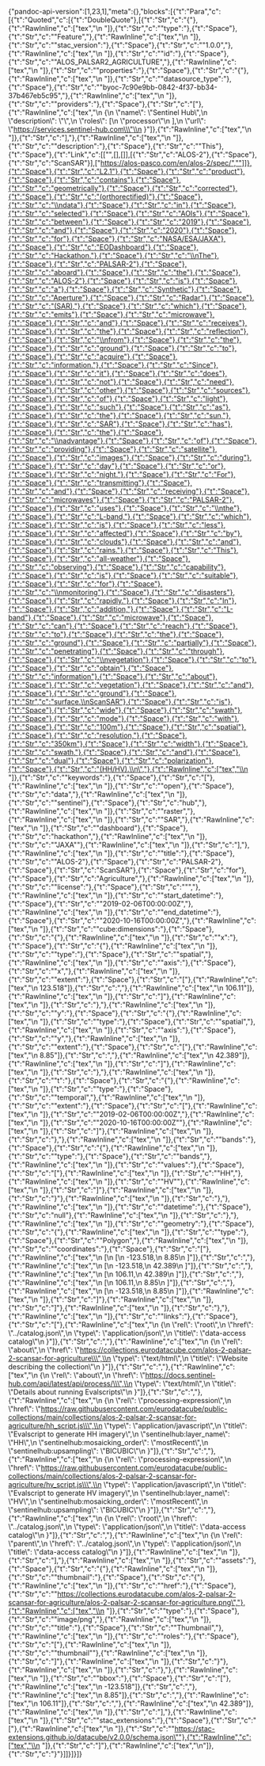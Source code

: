 {"pandoc-api-version":[1,23,1],"meta":{},"blocks":[{"t":"Para","c":[{"t":"Quoted","c":[{"t":"DoubleQuote"},[{"t":"Str","c":"{"},{"t":"RawInline","c":["tex","\\n  "]},{"t":"Str","c":"\"type\":"},{"t":"Space"},{"t":"Str","c":"\"Feature\","},{"t":"RawInline","c":["tex","\\n  "]},{"t":"Str","c":"\"stac_version\":"},{"t":"Space"},{"t":"Str","c":"\"1.0.0\","},{"t":"RawInline","c":["tex","\\n  "]},{"t":"Str","c":"\"id\":"},{"t":"Space"},{"t":"Str","c":"\"ALOS_PALSAR2_AGRICULTURE\","},{"t":"RawInline","c":["tex","\\n  "]},{"t":"Str","c":"\"properties\":"},{"t":"Space"},{"t":"Str","c":"{"},{"t":"RawInline","c":["tex","\\n    "]},{"t":"Str","c":"\"datasource_type\":"},{"t":"Space"},{"t":"Str","c":"\"byoc-7c90e9bb-0842-4f37-bb34-37b467eb5c95\","},{"t":"RawInline","c":["tex","\\n    "]},{"t":"Str","c":"\"providers\":"},{"t":"Space"},{"t":"Str","c":"["},{"t":"RawInline","c":["tex","\\n      {\\n        \\\"name\\\": \\\"Sentinel Hub\\\",\\n        \\\"description\\\": \\\"\\\",\\n        \\\"roles\\\": [\\n          \\\"processor\\\"\\n        ],\\n        \\\"url\\\": \\\"https://services.sentinel-hub.com\\\"\\n      }"]},{"t":"RawInline","c":["tex","\\n    "]},{"t":"Str","c":"],"},{"t":"RawInline","c":["tex","\\n    "]},{"t":"Str","c":"\"description\":"},{"t":"Space"},{"t":"Str","c":"\"This"},{"t":"Space"},{"t":"Link","c":[["",[],[]],[{"t":"Str","c":"ALOS-2"},{"t":"Space"},{"t":"Str","c":"ScanSAR"}],["https://alos-pasco.com/en/alos-2/spec/",""]]},{"t":"Space"},{"t":"Str","c":"L2.1"},{"t":"Space"},{"t":"Str","c":"product"},{"t":"Space"},{"t":"Str","c":"contains"},{"t":"Space"},{"t":"Str","c":"geometrically"},{"t":"Space"},{"t":"Str","c":"corrected"},{"t":"Space"},{"t":"Str","c":"(orthorectified)"},{"t":"Space"},{"t":"Str","c":"\\ndata"},{"t":"Space"},{"t":"Str","c":"in"},{"t":"Space"},{"t":"Str","c":"selected"},{"t":"Space"},{"t":"Str","c":"AOIs"},{"t":"Space"},{"t":"Str","c":"between"},{"t":"Space"},{"t":"Str","c":"2019"},{"t":"Space"},{"t":"Str","c":"and"},{"t":"Space"},{"t":"Str","c":"2020"},{"t":"Space"},{"t":"Str","c":"for"},{"t":"Space"},{"t":"Str","c":"NASA/ESA/JAXA"},{"t":"Space"},{"t":"Str","c":"EODashboard"},{"t":"Space"},{"t":"Str","c":"Hackathon."},{"t":"Space"},{"t":"Str","c":"\\nThe"},{"t":"Space"},{"t":"Str","c":"PALSAR-2"},{"t":"Space"},{"t":"Str","c":"aboard"},{"t":"Space"},{"t":"Str","c":"the"},{"t":"Space"},{"t":"Str","c":"ALOS-2"},{"t":"Space"},{"t":"Str","c":"is"},{"t":"Space"},{"t":"Str","c":"a"},{"t":"Space"},{"t":"Str","c":"Synthetic"},{"t":"Space"},{"t":"Str","c":"Aperture"},{"t":"Space"},{"t":"Str","c":"Radar"},{"t":"Space"},{"t":"Str","c":"(SAR),"},{"t":"Space"},{"t":"Str","c":"which"},{"t":"Space"},{"t":"Str","c":"emits"},{"t":"Space"},{"t":"Str","c":"microwave"},{"t":"Space"},{"t":"Str","c":"and"},{"t":"Space"},{"t":"Str","c":"receives"},{"t":"Space"},{"t":"Str","c":"the"},{"t":"Space"},{"t":"Str","c":"reflection"},{"t":"Space"},{"t":"Str","c":"\\nfrom"},{"t":"Space"},{"t":"Str","c":"the"},{"t":"Space"},{"t":"Str","c":"ground"},{"t":"Space"},{"t":"Str","c":"to"},{"t":"Space"},{"t":"Str","c":"acquire"},{"t":"Space"},{"t":"Str","c":"information."},{"t":"Space"},{"t":"Str","c":"Since"},{"t":"Space"},{"t":"Str","c":"it"},{"t":"Space"},{"t":"Str","c":"does"},{"t":"Space"},{"t":"Str","c":"not"},{"t":"Space"},{"t":"Str","c":"need"},{"t":"Space"},{"t":"Str","c":"other"},{"t":"Space"},{"t":"Str","c":"sources"},{"t":"Space"},{"t":"Str","c":"of"},{"t":"Space"},{"t":"Str","c":"light"},{"t":"Space"},{"t":"Str","c":"such"},{"t":"Space"},{"t":"Str","c":"as"},{"t":"Space"},{"t":"Str","c":"the"},{"t":"Space"},{"t":"Str","c":"sun,"},{"t":"Space"},{"t":"Str","c":"SAR"},{"t":"Space"},{"t":"Str","c":"has"},{"t":"Space"},{"t":"Str","c":"the"},{"t":"Space"},{"t":"Str","c":"\\nadvantage"},{"t":"Space"},{"t":"Str","c":"of"},{"t":"Space"},{"t":"Str","c":"providing"},{"t":"Space"},{"t":"Str","c":"satellite"},{"t":"Space"},{"t":"Str","c":"images"},{"t":"Space"},{"t":"Str","c":"during"},{"t":"Space"},{"t":"Str","c":"day"},{"t":"Space"},{"t":"Str","c":"or"},{"t":"Space"},{"t":"Str","c":"night."},{"t":"Space"},{"t":"Str","c":"For"},{"t":"Space"},{"t":"Str","c":"transmitting"},{"t":"Space"},{"t":"Str","c":"and"},{"t":"Space"},{"t":"Str","c":"receiving"},{"t":"Space"},{"t":"Str","c":"microwaves"},{"t":"Space"},{"t":"Str","c":"PALSAR-2"},{"t":"Space"},{"t":"Str","c":"uses"},{"t":"Space"},{"t":"Str","c":"\\nthe"},{"t":"Space"},{"t":"Str","c":"L-band,"},{"t":"Space"},{"t":"Str","c":"which"},{"t":"Space"},{"t":"Str","c":"is"},{"t":"Space"},{"t":"Str","c":"less"},{"t":"Space"},{"t":"Str","c":"affected"},{"t":"Space"},{"t":"Str","c":"by"},{"t":"Space"},{"t":"Str","c":"clouds"},{"t":"Space"},{"t":"Str","c":"and"},{"t":"Space"},{"t":"Str","c":"rains."},{"t":"Space"},{"t":"Str","c":"This"},{"t":"Space"},{"t":"Str","c":"all-weather"},{"t":"Space"},{"t":"Str","c":"observing"},{"t":"Space"},{"t":"Str","c":"capability"},{"t":"Space"},{"t":"Str","c":"is"},{"t":"Space"},{"t":"Str","c":"suitable"},{"t":"Space"},{"t":"Str","c":"for"},{"t":"Space"},{"t":"Str","c":"\\nmonitoring"},{"t":"Space"},{"t":"Str","c":"disasters"},{"t":"Space"},{"t":"Str","c":"rapidly."},{"t":"Space"},{"t":"Str","c":"In"},{"t":"Space"},{"t":"Str","c":"addition,"},{"t":"Space"},{"t":"Str","c":"L-band"},{"t":"Space"},{"t":"Str","c":"microwave"},{"t":"Space"},{"t":"Str","c":"can"},{"t":"Space"},{"t":"Str","c":"reach"},{"t":"Space"},{"t":"Str","c":"to"},{"t":"Space"},{"t":"Str","c":"the"},{"t":"Space"},{"t":"Str","c":"ground"},{"t":"Space"},{"t":"Str","c":"partially"},{"t":"Space"},{"t":"Str","c":"penetrating"},{"t":"Space"},{"t":"Str","c":"through"},{"t":"Space"},{"t":"Str","c":"\\nvegetation"},{"t":"Space"},{"t":"Str","c":"to"},{"t":"Space"},{"t":"Str","c":"obtain"},{"t":"Space"},{"t":"Str","c":"information"},{"t":"Space"},{"t":"Str","c":"about"},{"t":"Space"},{"t":"Str","c":"vegetation"},{"t":"Space"},{"t":"Str","c":"and"},{"t":"Space"},{"t":"Str","c":"ground"},{"t":"Space"},{"t":"Str","c":"surface.\\nScanSAR"},{"t":"Space"},{"t":"Str","c":"is"},{"t":"Space"},{"t":"Str","c":"wide"},{"t":"Space"},{"t":"Str","c":"swath"},{"t":"Space"},{"t":"Str","c":"mode"},{"t":"Space"},{"t":"Str","c":"with"},{"t":"Space"},{"t":"Str","c":"100m"},{"t":"Space"},{"t":"Str","c":"spatial"},{"t":"Space"},{"t":"Str","c":"resolution,"},{"t":"Space"},{"t":"Str","c":"350km"},{"t":"Space"},{"t":"Str","c":"width"},{"t":"Space"},{"t":"Str","c":"swath,"},{"t":"Space"},{"t":"Str","c":"and"},{"t":"Space"},{"t":"Str","c":"dual"},{"t":"Space"},{"t":"Str","c":"polarization"},{"t":"Space"},{"t":"Str","c":"(HH/HV).\\n\","},{"t":"RawInline","c":["tex","\\n    "]},{"t":"Str","c":"\"keywords\":"},{"t":"Space"},{"t":"Str","c":"["},{"t":"RawInline","c":["tex","\\n      "]},{"t":"Str","c":"\"open"},{"t":"Space"},{"t":"Str","c":"data\","},{"t":"RawInline","c":["tex","\\n      "]},{"t":"Str","c":"\"sentinel"},{"t":"Space"},{"t":"Str","c":"hub\","},{"t":"RawInline","c":["tex","\\n      "]},{"t":"Str","c":"\"raster\","},{"t":"RawInline","c":["tex","\\n      "]},{"t":"Str","c":"\"SAR\","},{"t":"RawInline","c":["tex","\\n      "]},{"t":"Str","c":"\"dashboard"},{"t":"Space"},{"t":"Str","c":"hackathon\","},{"t":"RawInline","c":["tex","\\n      "]},{"t":"Str","c":"\"JAXA\""},{"t":"RawInline","c":["tex","\\n    "]},{"t":"Str","c":"],"},{"t":"RawInline","c":["tex","\\n    "]},{"t":"Str","c":"\"title\":"},{"t":"Space"},{"t":"Str","c":"\"ALOS-2"},{"t":"Space"},{"t":"Str","c":"PALSAR-2"},{"t":"Space"},{"t":"Str","c":"ScanSAR"},{"t":"Space"},{"t":"Str","c":"for"},{"t":"Space"},{"t":"Str","c":"Agriculture\","},{"t":"RawInline","c":["tex","\\n    "]},{"t":"Str","c":"\"license\":"},{"t":"Space"},{"t":"Str","c":"\"\","},{"t":"RawInline","c":["tex","\\n    "]},{"t":"Str","c":"\"start_datetime\":"},{"t":"Space"},{"t":"Str","c":"\"2019-02-06T00:00:00Z\","},{"t":"RawInline","c":["tex","\\n    "]},{"t":"Str","c":"\"end_datetime\":"},{"t":"Space"},{"t":"Str","c":"\"2020-10-16T00:00:00Z\","},{"t":"RawInline","c":["tex","\\n    "]},{"t":"Str","c":"\"cube:dimensions\":"},{"t":"Space"},{"t":"Str","c":"{"},{"t":"RawInline","c":["tex","\\n      "]},{"t":"Str","c":"\"x\":"},{"t":"Space"},{"t":"Str","c":"{"},{"t":"RawInline","c":["tex","\\n        "]},{"t":"Str","c":"\"type\":"},{"t":"Space"},{"t":"Str","c":"\"spatial\","},{"t":"RawInline","c":["tex","\\n        "]},{"t":"Str","c":"\"axis\":"},{"t":"Space"},{"t":"Str","c":"\"x\","},{"t":"RawInline","c":["tex","\\n        "]},{"t":"Str","c":"\"extent\":"},{"t":"Space"},{"t":"Str","c":"["},{"t":"RawInline","c":["tex","\\n          123.518"]},{"t":"Str","c":","},{"t":"RawInline","c":["tex","\\n          106.11"]},{"t":"RawInline","c":["tex","\\n        "]},{"t":"Str","c":"]"},{"t":"RawInline","c":["tex","\\n      "]},{"t":"Str","c":"},"},{"t":"RawInline","c":["tex","\\n      "]},{"t":"Str","c":"\"y\":"},{"t":"Space"},{"t":"Str","c":"{"},{"t":"RawInline","c":["tex","\\n        "]},{"t":"Str","c":"\"type\":"},{"t":"Space"},{"t":"Str","c":"\"spatial\","},{"t":"RawInline","c":["tex","\\n        "]},{"t":"Str","c":"\"axis\":"},{"t":"Space"},{"t":"Str","c":"\"y\","},{"t":"RawInline","c":["tex","\\n        "]},{"t":"Str","c":"\"extent\":"},{"t":"Space"},{"t":"Str","c":"["},{"t":"RawInline","c":["tex","\\n          8.85"]},{"t":"Str","c":","},{"t":"RawInline","c":["tex","\\n          42.389"]},{"t":"RawInline","c":["tex","\\n        "]},{"t":"Str","c":"]"},{"t":"RawInline","c":["tex","\\n      "]},{"t":"Str","c":"},"},{"t":"RawInline","c":["tex","\\n      "]},{"t":"Str","c":"\"t\":"},{"t":"Space"},{"t":"Str","c":"{"},{"t":"RawInline","c":["tex","\\n        "]},{"t":"Str","c":"\"type\":"},{"t":"Space"},{"t":"Str","c":"\"temporal\","},{"t":"RawInline","c":["tex","\\n        "]},{"t":"Str","c":"\"extent\":"},{"t":"Space"},{"t":"Str","c":"["},{"t":"RawInline","c":["tex","\\n          "]},{"t":"Str","c":"\"2019-02-06T00:00:00Z\","},{"t":"RawInline","c":["tex","\\n          "]},{"t":"Str","c":"\"2020-10-16T00:00:00Z\""},{"t":"RawInline","c":["tex","\\n        "]},{"t":"Str","c":"]"},{"t":"RawInline","c":["tex","\\n      "]},{"t":"Str","c":"},"},{"t":"RawInline","c":["tex","\\n      "]},{"t":"Str","c":"\"bands\":"},{"t":"Space"},{"t":"Str","c":"{"},{"t":"RawInline","c":["tex","\\n        "]},{"t":"Str","c":"\"type\":"},{"t":"Space"},{"t":"Str","c":"\"bands\","},{"t":"RawInline","c":["tex","\\n        "]},{"t":"Str","c":"\"values\":"},{"t":"Space"},{"t":"Str","c":"["},{"t":"RawInline","c":["tex","\\n          "]},{"t":"Str","c":"\"HH\","},{"t":"RawInline","c":["tex","\\n          "]},{"t":"Str","c":"\"HV\""},{"t":"RawInline","c":["tex","\\n        "]},{"t":"Str","c":"]"},{"t":"RawInline","c":["tex","\\n      "]},{"t":"Str","c":"}"},{"t":"RawInline","c":["tex","\\n    "]},{"t":"Str","c":"},"},{"t":"RawInline","c":["tex","\\n    "]},{"t":"Str","c":"\"datetime\":"},{"t":"Space"},{"t":"Str","c":"null"},{"t":"RawInline","c":["tex","\\n  "]},{"t":"Str","c":"},"},{"t":"RawInline","c":["tex","\\n  "]},{"t":"Str","c":"\"geometry\":"},{"t":"Space"},{"t":"Str","c":"{"},{"t":"RawInline","c":["tex","\\n    "]},{"t":"Str","c":"\"type\":"},{"t":"Space"},{"t":"Str","c":"\"Polygon\","},{"t":"RawInline","c":["tex","\\n    "]},{"t":"Str","c":"\"coordinates\":"},{"t":"Space"},{"t":"Str","c":"["},{"t":"RawInline","c":["tex","\\n      [\\n        [\\n          -123.518,\\n          8.85\\n        ]"]},{"t":"Str","c":","},{"t":"RawInline","c":["tex","\\n        [\\n          -123.518,\\n          42.389\\n        ]"]},{"t":"Str","c":","},{"t":"RawInline","c":["tex","\\n        [\\n          106.11,\\n          42.389\\n        ]"]},{"t":"Str","c":","},{"t":"RawInline","c":["tex","\\n        [\\n          106.11,\\n          8.85\\n        ]"]},{"t":"Str","c":","},{"t":"RawInline","c":["tex","\\n        [\\n          -123.518,\\n          8.85\\n        ]"]},{"t":"RawInline","c":["tex","\\n      "]},{"t":"Str","c":"]"},{"t":"RawInline","c":["tex","\\n    "]},{"t":"Str","c":"]"},{"t":"RawInline","c":["tex","\\n  "]},{"t":"Str","c":"},"},{"t":"RawInline","c":["tex","\\n  "]},{"t":"Str","c":"\"links\":"},{"t":"Space"},{"t":"Str","c":"["},{"t":"RawInline","c":["tex","\\n    {\\n      \\\"rel\\\": \\\"root\\\",\\n      \\\"href\\\": \\\"../catalog.json\\\",\\n      \\\"type\\\": \\\"application/json\\\",\\n      \\\"title\\\": \\\"data-access catalog\\\"\\n    }"]},{"t":"Str","c":","},{"t":"RawInline","c":["tex","\\n    {\\n      \\\"rel\\\": \\\"about\\\",\\n      \\\"href\\\": \\\"https://collections.eurodatacube.com/alos-2-palsar-2-scansar-for-agriculture\\\",\\n      \\\"type\\\": \\\"text/html\\\",\\n      \\\"title\\\": \\\"Website describing the collection\\\"\\n    }"]},{"t":"Str","c":","},{"t":"RawInline","c":["tex","\\n    {\\n      \\\"rel\\\": \\\"about\\\",\\n      \\\"href\\\": \\\"https://docs.sentinel-hub.com/api/latest/api/process/\\\",\\n      \\\"type\\\": \\\"text/html\\\",\\n      \\\"title\\\": \\\"Details about running Evalscripts\\\"\\n    }"]},{"t":"Str","c":","},{"t":"RawInline","c":["tex","\\n    {\\n      \\\"rel\\\": \\\"processing-expression\\\",\\n      \\\"href\\\": \\\"https://raw.githubusercontent.com/eurodatacube/public-collections/main/collections/alos-2-palsar-2-scansar-for-agriculture/hh_script.js\\\",\\n      \\\"type\\\": \\\"application/javascript\\\",\\n      \\\"title\\\": \\\"Evalscript to generate HH imagery\\\",\\n      \\\"sentinelhub:layer_name\\\": \\\"HH\\\",\\n      \\\"sentinelhub:mosaicking_order\\\": \\\"mostRecent\\\",\\n      \\\"sentinelhub:upsampling\\\": \\\"BICUBIC\\\"\\n    }"]},{"t":"Str","c":","},{"t":"RawInline","c":["tex","\\n    {\\n      \\\"rel\\\": \\\"processing-expression\\\",\\n      \\\"href\\\": \\\"https://raw.githubusercontent.com/eurodatacube/public-collections/main/collections/alos-2-palsar-2-scansar-for-agriculture/hv_script.js\\\",\\n      \\\"type\\\": \\\"application/javascript\\\",\\n      \\\"title\\\": \\\"Evalscript to generate HV imagery\\\",\\n      \\\"sentinelhub:layer_name\\\": \\\"HV\\\",\\n      \\\"sentinelhub:mosaicking_order\\\": \\\"mostRecent\\\",\\n      \\\"sentinelhub:upsampling\\\": \\\"BICUBIC\\\"\\n    }"]},{"t":"Str","c":","},{"t":"RawInline","c":["tex","\\n    {\\n      \\\"rel\\\": \\\"root\\\",\\n      \\\"href\\\": \\\"../catalog.json\\\",\\n      \\\"type\\\": \\\"application/json\\\",\\n      \\\"title\\\": \\\"data-access catalog\\\"\\n    }"]},{"t":"Str","c":","},{"t":"RawInline","c":["tex","\\n    {\\n      \\\"rel\\\": \\\"parent\\\",\\n      \\\"href\\\": \\\"../catalog.json\\\",\\n      \\\"type\\\": \\\"application/json\\\",\\n      \\\"title\\\": \\\"data-access catalog\\\"\\n    }"]},{"t":"RawInline","c":["tex","\\n  "]},{"t":"Str","c":"],"},{"t":"RawInline","c":["tex","\\n  "]},{"t":"Str","c":"\"assets\":"},{"t":"Space"},{"t":"Str","c":"{"},{"t":"RawInline","c":["tex","\\n    "]},{"t":"Str","c":"\"thumbnail\":"},{"t":"Space"},{"t":"Str","c":"{"},{"t":"RawInline","c":["tex","\\n      "]},{"t":"Str","c":"\"href\":"},{"t":"Space"},{"t":"Str","c":"\"https://collections.eurodatacube.com/alos-2-palsar-2-scansar-for-agriculture/alos-2-palsar-2-scansar-for-agriculture.png\","},{"t":"RawInline","c":["tex","\\n      "]},{"t":"Str","c":"\"type\":"},{"t":"Space"},{"t":"Str","c":"\"image/png\","},{"t":"RawInline","c":["tex","\\n      "]},{"t":"Str","c":"\"title\":"},{"t":"Space"},{"t":"Str","c":"\"Thumbnail\","},{"t":"RawInline","c":["tex","\\n      "]},{"t":"Str","c":"\"roles\":"},{"t":"Space"},{"t":"Str","c":"["},{"t":"RawInline","c":["tex","\\n        "]},{"t":"Str","c":"\"thumbnail\""},{"t":"RawInline","c":["tex","\\n      "]},{"t":"Str","c":"]"},{"t":"RawInline","c":["tex","\\n    "]},{"t":"Str","c":"}"},{"t":"RawInline","c":["tex","\\n  "]},{"t":"Str","c":"},"},{"t":"RawInline","c":["tex","\\n  "]},{"t":"Str","c":"\"bbox\":"},{"t":"Space"},{"t":"Str","c":"["},{"t":"RawInline","c":["tex","\\n    -123.518"]},{"t":"Str","c":","},{"t":"RawInline","c":["tex","\\n    8.85"]},{"t":"Str","c":","},{"t":"RawInline","c":["tex","\\n    106.11"]},{"t":"Str","c":","},{"t":"RawInline","c":["tex","\\n    42.389"]},{"t":"RawInline","c":["tex","\\n  "]},{"t":"Str","c":"],"},{"t":"RawInline","c":["tex","\\n  "]},{"t":"Str","c":"\"stac_extensions\":"},{"t":"Space"},{"t":"Str","c":"["},{"t":"RawInline","c":["tex","\\n    "]},{"t":"Str","c":"\"https://stac-extensions.github.io/datacube/v2.0.0/schema.json\""},{"t":"RawInline","c":["tex","\\n  "]},{"t":"Str","c":"]"},{"t":"RawInline","c":["tex","\\n"]},{"t":"Str","c":"}"}]]}]}]}
